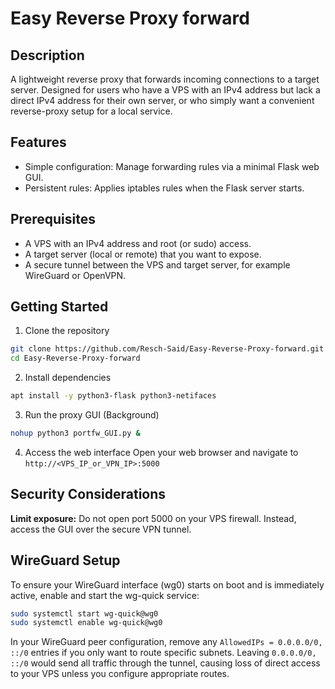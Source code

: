 # Easy Reverse Proxy forward

## Description
A lightweight reverse proxy that forwards incoming connections to a target server. Designed for users who have a VPS with an IPv4 address but lack a direct IPv4 address for their own server, or who simply want a convenient reverse-proxy setup for a local service.

## Features
- Simple configuration: Manage forwarding rules via a minimal Flask web GUI.
- Persistent rules: Applies iptables rules when the Flask server starts.

## Prerequisites
- A VPS with an IPv4 address and root (or sudo) access.
- A target server (local or remote) that you want to expose.
- A secure tunnel between the VPS and target server, for example WireGuard or OpenVPN.

## Getting Started
1. Clone the repository
```bash
git clone https://github.com/Resch-Said/Easy-Reverse-Proxy-forward.git
cd Easy-Reverse-Proxy-forward
```

2. Install dependencies
```bash
apt install -y python3-flask python3-netifaces
```

3. Run the proxy GUI (Background)
```bash
nohup python3 portfw_GUI.py &
```

4. Access the web interface
   Open your web browser and navigate to `http://<VPS_IP_or_VPN_IP>:5000`

## Security Considerations
**Limit exposure:** Do not open port 5000 on your VPS firewall. Instead, access the GUI over the secure VPN tunnel.

## WireGuard Setup
To ensure your WireGuard interface (wg0) starts on boot and is immediately active, enable and start the wg-quick service:
```bash
sudo systemctl start wg-quick@wg0
sudo systemctl enable wg-quick@wg0
```

In your WireGuard peer configuration, remove any `AllowedIPs = 0.0.0.0/0, ::/0` entries if you only want to route specific subnets. Leaving `0.0.0.0/0, ::/0` would send all traffic through the tunnel, causing loss of direct access to your VPS unless you configure appropriate routes.